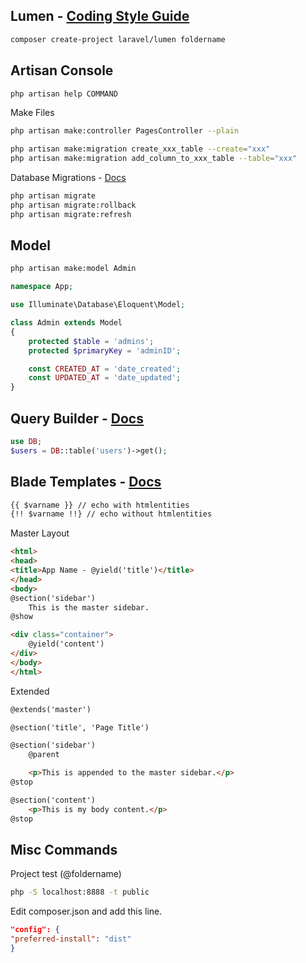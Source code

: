 ## Lumen - <a href="http://www.php-fig.org/psr/psr-2/" target="_blank">Coding Style Guide</a>
```sh
composer create-project laravel/lumen foldername
```

## Artisan Console
```sh
php artisan help COMMAND
```

Make Files
```sh
php artisan make:controller PagesController --plain

php artisan make:migration create_xxx_table --create="xxx"
php artisan make:migration add_column_to_xxx_table --table="xxx"
```

Database Migrations - <a href="http://laravel.com/docs/migrations" target="_blank">Docs</a>
```sh
php artisan migrate
php artisan migrate:rollback
php artisan migrate:refresh
```

## Model
```sh
php artisan make:model Admin
```
```php
namespace App;

use Illuminate\Database\Eloquent\Model;

class Admin extends Model
{
    protected $table = 'admins';
    protected $primaryKey = 'adminID';

    const CREATED_AT = 'date_created';
    const UPDATED_AT = 'date_updated';
}
```

## Query Builder - <a href="http://laravel.com/docs/queries" target="_blank">Docs</a>
```php
use DB;
$users = DB::table('users')->get();
```


## Blade Templates - <a href="http://laravel.com/docs/blade" target="_blank">Docs</a>
```html
{{ $varname }} // echo with htmlentities
{!! $varname !!} // echo without htmlentities
```
Master Layout
```html
<html>
<head>
<title>App Name - @yield('title')</title>
</head>
<body>
@section('sidebar')
    This is the master sidebar.
@show

<div class="container">
    @yield('content')
</div>
</body>
</html>
```
Extended
```html
@extends('master')

@section('title', 'Page Title')

@section('sidebar')
    @parent

    <p>This is appended to the master sidebar.</p>
@stop

@section('content')
    <p>This is my body content.</p>
@stop
```

## Misc Commands
Project test (@foldername)
```sh
php -S localhost:8888 -t public
```

Edit composer.json and add this line.
```json
"config": {
"preferred-install": "dist"
}
```

